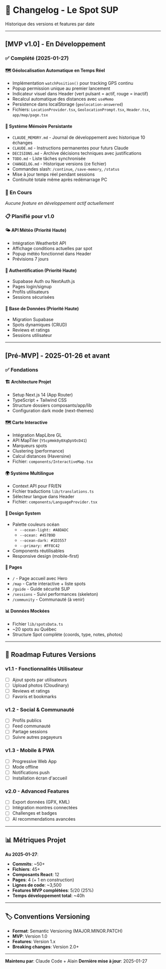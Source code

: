 # 📝 Changelog - Le Spot SUP

Historique des versions et features par date

---

## [MVP v1.0] - En Développement

### ✅ Complété (2025-01-27)

#### 🗺️ Géolocalisation Automatique en Temps Réel
- Implémentation `watchPosition()` pour tracking GPS continu
- Popup permission unique au premier lancement
- Indicateur visuel dans Header (vert pulsant = actif, rouge = inactif)
- Recalcul automatique des distances avec `useMemo`
- Persistence dans localStorage (`geolocation-answered`)
- Fichiers: `LocationProvider.tsx`, `GeolocationPrompt.tsx`, `Header.tsx`, `app/map/page.tsx`

#### 🧠 Système Mémoire Persistante
- `CLAUDE_MEMORY.md` - Journal de développement avec historique 10 échanges
- `CLAUDE.md` - Instructions permanentes pour futurs Claude
- `DECISIONS.md` - Archive décisions techniques avec justifications
- `TODO.md` - Liste tâches synchronisée
- `CHANGELOG.md` - Historique versions (ce fichier)
- Commandes slash: `/continue`, `/save-memory`, `/status`
- Mise à jour temps réel pendant sessions
- Continuité totale même après redémarrage PC

### 🚧 En Cours

*Aucune feature en développement actif actuellement*

### 📋 Planifié pour v1.0

#### 🌤️ API Météo (Priorité Haute)
- Intégration Weatherbit API
- Affichage conditions actuelles par spot
- Popup météo fonctionnel dans Header
- Prévisions 7 jours

#### 🔐 Authentification (Priorité Haute)
- Supabase Auth ou NextAuth.js
- Pages login/signup
- Profils utilisateurs
- Sessions sécurisées

#### 💾 Base de Données (Priorité Haute)
- Migration Supabase
- Spots dynamiques (CRUD)
- Reviews et ratings
- Sessions utilisateur

---

## [Pré-MVP] - 2025-01-26 et avant

### ✅ Fondations

#### 🏗️ Architecture Projet
- Setup Next.js 14 (App Router)
- TypeScript + Tailwind CSS
- Structure dossiers composants/app/lib
- Configuration dark mode (next-themes)

#### 🗺️ Carte Interactive
- Intégration MapLibre GL
- API MapTiler (`Y5cpHmk0y0XqDpVOcD41`)
- Marqueurs spots
- Clustering (performance)
- Calcul distances (Haversine)
- Fichier: `components/InteractiveMap.tsx`

#### 🌍 Système Multilingue
- Context API pour FR/EN
- Fichier traductions `lib/translations.ts`
- Sélecteur langue dans Header
- Fichier: `components/LanguageProvider.tsx`

#### 🎨 Design System
- Palette couleurs océan
  - `--ocean-light: #A8DADC`
  - `--ocean: #457B9D`
  - `--ocean-dark: #1D3557`
  - `--primary: #FF8C42`
- Components réutilisables
- Responsive design (mobile-first)

#### 📄 Pages
- `/` - Page accueil avec Hero
- `/map` - Carte interactive + liste spots
- `/guide` - Guide sécurité SUP
- `/sessions` - Suivi performances (skeleton)
- `/community` - Communauté (à venir)

#### 📊 Données Mockées
- Fichier `lib/spotsData.ts`
- ~20 spots au Québec
- Structure Spot complète (coords, type, notes, photos)

---

## 🔮 Roadmap Futures Versions

### v1.1 - Fonctionnalités Utilisateur
- [ ] Ajout spots par utilisateurs
- [ ] Upload photos (Cloudinary)
- [ ] Reviews et ratings
- [ ] Favoris et bookmarks

### v1.2 - Social & Communauté
- [ ] Profils publics
- [ ] Feed communauté
- [ ] Partage sessions
- [ ] Suivre autres pagayeurs

### v1.3 - Mobile & PWA
- [ ] Progressive Web App
- [ ] Mode offline
- [ ] Notifications push
- [ ] Installation écran d'accueil

### v2.0 - Advanced Features
- [ ] Export données (GPX, KML)
- [ ] Intégration montres connectées
- [ ] Challenges et badges
- [ ] AI recommendations avancées

---

## 📊 Métriques Projet

**Au 2025-01-27**:
- **Commits**: ~50+
- **Fichiers**: 45+
- **Composants React**: 12
- **Pages**: 4 (+ 1 en construction)
- **Lignes de code**: ~3,500
- **Features MVP complétées**: 5/20 (25%)
- **Temps développement total**: ~40h

---

## 🏷️ Conventions Versioning

- **Format**: Semantic Versioning (MAJOR.MINOR.PATCH)
- **MVP**: Version 1.0
- **Features**: Version 1.x
- **Breaking changes**: Version 2.0+

---

**Maintenu par**: Claude Code + Alain
**Dernière mise à jour**: 2025-01-27
